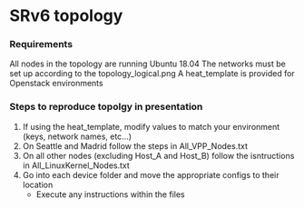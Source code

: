 # SRv6 topology
### Requirements
All nodes in the topology are running Ubuntu 18.04
The networks must be set up according to the topology_logical.png
A heat_template is provided for Openstack environments
### Steps to reproduce topolgy in presentation
1. If using the heat_template, modify values to match your environment (keys, network names, etc...)
2. On Seattle and Madrid follow the steps in All_VPP_Nodes.txt
3. On all other nodes (excluding Host_A and Host_B) follow the isntructions in All_LinuxKernel_Nodes.txt
4. Go into each device folder and move the appropriate configs to their location
    * Execute any instructions within the files